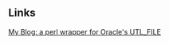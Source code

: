 ## Links

[My Blog: a perl wrapper for Oracle's UTL_FILE](http://renenyffenegger.blogspot.ch/2015/02/a-perl-wrapper-for-oracles-utlfile.html)

